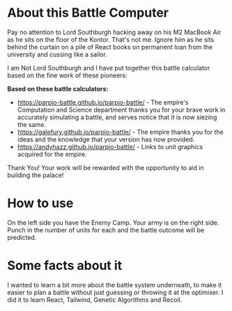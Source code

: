 # About this Battle Computer
Pay no attention to Lord Southburgh hacking away on his M2 MacBook Air as he sits on the floor of the Kontor. That's not me. Ignore him as he sits behind the curtain on a pile of React books on permanent loan from the university and cussing like a sailor.

I am Not Lord Southburgh and I have put together this battle calculator based on the fine work of these pioneers:

**Based on these battle calculators:**
* https://parpio-battle.github.io/parpio-battle/ - The empire's Computation and Science department thanks you for your brave work in accurately simulating a battle, and serves notice that it is now siezing the same.
* https://galefury.github.io/parpio-battle/ - The empire thanks you for the ideas and the knowledge that your version has now provided.
* https://andyhazz.github.io/parpio-battle/ - Links to unit graphics acquired for the empire.

Thank You! Your work will be rewarded with the opportunity to aid in building the palace!

# How to use

On the left side you have the Enemy Camp. Your army is on the right side. Punch in the number of units for each and the battle outcome will be predicted.



# Some facts about it

I wanted to learn a bit more about the battle system underneath, to make it easier to plan a battle without just guessing or throwing it at the optimiser. 
I did it to learn React, Tailwind, Genetic Algorithms and Recoil.
